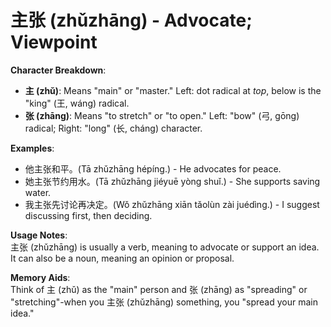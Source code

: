 # **主张 (zhǔzhāng) - Advocate; Viewpoint**

**Character Breakdown**:  
- **主 (zhǔ)**: Means "main" or "master." Left: dot radical at _top_, below is the "king" (王, wáng) radical.  
- **张 (zhāng)**: Means "to stretch" or "to open." Left: "bow" (弓, gōng) radical; Right: "long" (长, cháng) character.

**Examples**:  
- 他主张和平。(Tā zhǔzhāng hépíng.) - He advocates for peace.  
- 她主张节约用水。(Tā zhǔzhāng jiéyuē yòng shuǐ.) - She supports saving water.  
- 我主张先讨论再决定。(Wǒ zhǔzhāng xiān tǎolùn zài juédìng.) - I suggest discussing first, then deciding.

**Usage Notes**:  
主张 (zhǔzhāng) is usually a verb, meaning to advocate or support an idea. It can also be a noun, meaning an opinion or proposal.

**Memory Aids**:  
Think of 主 (zhǔ) as the "main" person and 张 (zhāng) as "spreading" or "stretching"-when you 主张 (zhǔzhāng) something, you "spread your main idea."